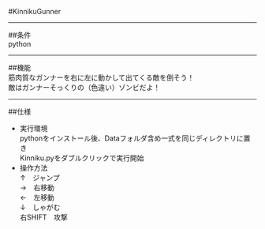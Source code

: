 #KinnikuGunner  
***  
##条件  
python  
***  
##機能  
筋肉質なガンナーを右に左に動かして出てくる敵を倒そう！  
敵はガンナーそっくりの（色違い）ゾンビだよ！  
***  
##仕様
* 実行環境  
pythonをインストール後、Dataフォルダ含め一式を同じディレクトリに置き  
Kinniku.pyをダブルクリックで実行開始  
* 操作方法  
↑　ジャンプ  
→　右移動  
←　左移動  
↓　しゃがむ  
右SHIFT　攻撃

